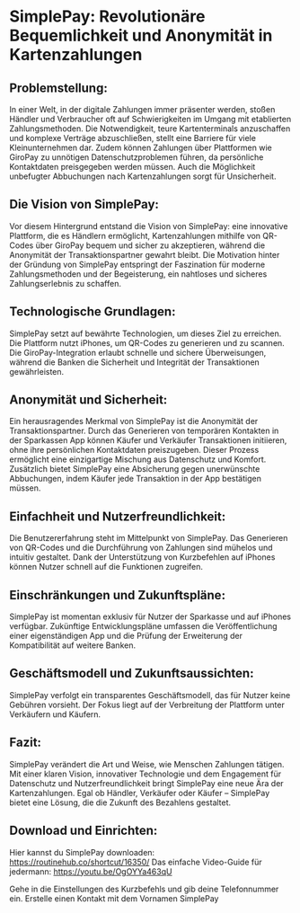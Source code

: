 # SimplePay: Revolutionäre Bequemlichkeit und Anonymität in Kartenzahlungen

## Problemstellung:
In einer Welt, in der digitale Zahlungen immer präsenter werden, stoßen Händler und Verbraucher oft auf Schwierigkeiten im Umgang mit etablierten Zahlungsmethoden. Die Notwendigkeit, teure Kartenterminals anzuschaffen und komplexe Verträge abzuschließen, stellt eine Barriere für viele Kleinunternehmen dar. Zudem können Zahlungen über Plattformen wie GiroPay zu unnötigen Datenschutzproblemen führen, da persönliche Kontaktdaten preisgegeben werden müssen. Auch die Möglichkeit unbefugter Abbuchungen nach Kartenzahlungen sorgt für Unsicherheit.

## Die Vision von SimplePay:
Vor diesem Hintergrund entstand die Vision von SimplePay: eine innovative Plattform, die es Händlern ermöglicht, Kartenzahlungen mithilfe von QR-Codes über GiroPay bequem und sicher zu akzeptieren, während die Anonymität der Transaktionspartner gewahrt bleibt. Die Motivation hinter der Gründung von SimplePay entspringt der Faszination für moderne Zahlungsmethoden und der Begeisterung, ein nahtloses und sicheres Zahlungserlebnis zu schaffen.

## Technologische Grundlagen:
SimplePay setzt auf bewährte Technologien, um dieses Ziel zu erreichen. Die Plattform nutzt iPhones, um QR-Codes zu generieren und zu scannen. Die GiroPay-Integration erlaubt schnelle und sichere Überweisungen, während die Banken die Sicherheit und Integrität der Transaktionen gewährleisten.

## Anonymität und Sicherheit:
Ein herausragendes Merkmal von SimplePay ist die Anonymität der Transaktionspartner. Durch das Generieren von temporären Kontakten in der Sparkassen App können Käufer und Verkäufer Transaktionen initiieren, ohne ihre persönlichen Kontaktdaten preiszugeben. Dieser Prozess ermöglicht eine einzigartige Mischung aus Datenschutz und Komfort. Zusätzlich bietet SimplePay eine Absicherung gegen unerwünschte Abbuchungen, indem Käufer jede Transaktion in der App bestätigen müssen.

## Einfachheit und Nutzerfreundlichkeit:
Die Benutzererfahrung steht im Mittelpunkt von SimplePay. Das Generieren von QR-Codes und die Durchführung von Zahlungen sind mühelos und intuitiv gestaltet. Dank der Unterstützung von Kurzbefehlen auf iPhones können Nutzer schnell auf die Funktionen zugreifen.

## Einschränkungen und Zukunftspläne:
SimplePay ist momentan exklusiv für Nutzer der Sparkasse und auf iPhones verfügbar. Zukünftige Entwicklungspläne umfassen die Veröffentlichung einer eigenständigen App und die Prüfung der Erweiterung der Kompatibilität auf weitere Banken.

## Geschäftsmodell und Zukunftsaussichten:
SimplePay verfolgt ein transparentes Geschäftsmodell, das für Nutzer keine Gebühren vorsieht. Der Fokus liegt auf der Verbreitung der Plattform unter Verkäufern und Käufern.

## Fazit:
SimplePay verändert die Art und Weise, wie Menschen Zahlungen tätigen. Mit einer klaren Vision, innovativer Technologie und dem Engagement für Datenschutz und Nutzerfreundlichkeit bringt SimplePay eine neue Ära der Kartenzahlungen. Egal ob Händler, Verkäufer oder Käufer – SimplePay bietet eine Lösung, die die Zukunft des Bezahlens gestaltet.

## Download und Einrichten:
Hier kannst du SimplePay downloaden: https://routinehub.co/shortcut/16350/
Das einfache Video-Guide für jedermann: https://youtu.be/OgOYYa463qU

Gehe in die Einstellungen des Kurzbefehls und gib deine Telefonnummer ein.
Erstelle einen Kontakt mit dem Vornamen SimplePay
